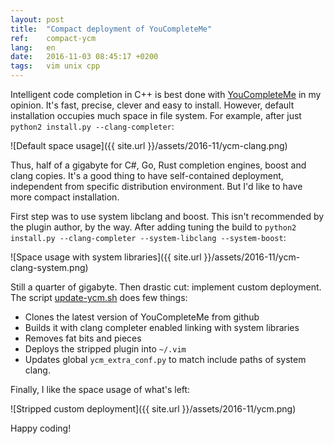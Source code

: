 ```yaml
---
layout: post
title:  "Compact deployment of YouCompleteMe"
ref:    compact-ycm
lang:   en
date:   2016-11-03 08:45:17 +0200
tags:   vim unix cpp
---
```


Intelligent code completion in C++ is best done with
[YouCompleteMe](http://valloric.github.io/YouCompleteMe)
in my opinion. It's fast, precise, clever and easy to install. However,
default installation occupies much space in file system. For example,
after just `python2 install.py --clang-completer`:

![Default space usage]({{ site.url }}/assets/2016-11/ycm-clang.png)

Thus, half of a gigabyte for C#, Go, Rust completion engines, boost and clang
copies. It's a good thing to have self-contained deployment, independent from
specific distribution environment. But I'd like to have more compact
installation.

First step was to use system libclang and boost. This isn't recommended by the
plugin author, by the way. After adding tuning the build to
`python2 install.py --clang-completer --system-libclang --system-boost`:

![Space usage with system libraries]({{ site.url }}/assets/2016-11/ycm-clang-system.png)

Still a quarter of gigabyte. Then drastic cut: implement custom deployment.
The script [update-ycm.sh](https://github.com/sakhnik/dotfiles/blob/master/.bin/update-ycm.sh)
does few things:

 * Clones the latest version of YouCompleteMe from github
 * Builds it with clang completer enabled linking with system libraries
 * Removes fat bits and pieces
 * Deploys the stripped plugin into `~/.vim`
 * Updates global `ycm_extra_conf.py` to match include paths of system clang.

Finally, I like the space usage of what's left:

![Stripped custom deployment]({{ site.url }}/assets/2016-11/ycm.png)

Happy coding!

<!-- vim: set tw=78 spell -->
